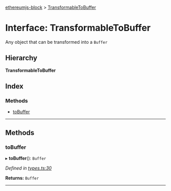 [ethereumjs-block](../README.md) > [TransformableToBuffer](../interfaces/transformabletobuffer.md)

# Interface: TransformableToBuffer

Any object that can be transformed into a `Buffer`

## Hierarchy

**TransformableToBuffer**

## Index

### Methods

- [toBuffer](transformabletobuffer.md#tobuffer)

---

## Methods

<a id="tobuffer"></a>

### toBuffer

▸ **toBuffer**(): `Buffer`

_Defined in [types.ts:30](https://github.com/ethereumjs/ethereumjs-block/blob/4769f90/src/types.ts#L30)_

**Returns:** `Buffer`

---
